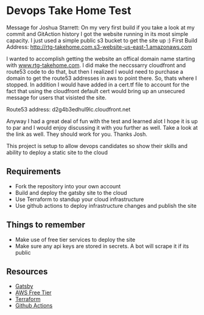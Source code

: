 # Devops Take Home Test

Message for Joshua Starrett:
On my very first build if you take a look at my commit and GitAction history I got the website running in its most simple capacity.
I just used a simple public s3 bucket to get the site up :)
First Build Address:  http://rtg-takehome.com.s3-website-us-east-1.amazonaws.com


I wanted to accomplish getting the website an offical domain name starting with www.rtg-takehome.com. 
I did make the neccssarry cloudfront and route53 code to do that, but then I realized I would need to purchase a domain
to get the route53 addresses in aws to point there. So, thats where I stopped. In addition I would have added in a cert.tf file 
to account for the fact that using the cloudfront default cert would bring up an unsecured message for users that visisted the 
site. 

Route53 address: d2g4b3edhul9lc.cloudfront.net

Anyway I had a great deal of fun with the test and learned alot I hope it is up to par and I would enjoy discussing it with you further as well. Take a look at the link as well. They should work for you. Thanks Josh.

This project is setup to allow devops candidates so show their skills and ability to deploy a static site to the cloud

## Requirements
- Fork the repository into your own account
- Build and deploy the gatsby site to the cloud
- Use Terraform to standup your cloud infrastructure
- Use github actions to deploy infrastructure changes and publish the site

## Things to remember
- Make use of free tier services to deploy the site
- Make sure any api keys are stored in secrets. A bot will scrape it if its public

## Resources
- [Gatsby](https://www.gatsbyjs.com/docs/)
- [AWS Free Tier](https://aws.amazon.com/free/?all-free-tier.sort-by=item.additionalFields.SortRank&all-free-tier.sort-order=asc&awsf.Free%20Tier%20Categories=categories%23storage)
- [Terraform](https://www.terraform.io/docs/index.html)
- [Github Actions](https://docs.github.com/en/free-pro-team@latest/actions
)
